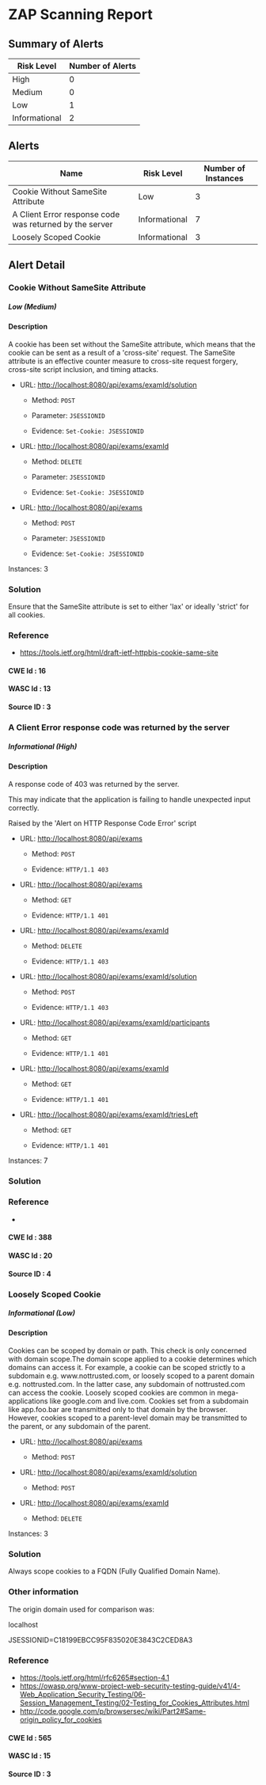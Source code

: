 
# ZAP Scanning Report




## Summary of Alerts

| Risk Level | Number of Alerts |
| --- | --- |
| High | 0 |
| Medium | 0 |
| Low | 1 |
| Informational | 2 |

## Alerts

| Name | Risk Level | Number of Instances |
| --- | --- | --- | 
| Cookie Without SameSite Attribute | Low | 3 | 
| A Client Error response code was returned by the server | Informational | 7 | 
| Loosely Scoped Cookie | Informational | 3 | 

## Alert Detail


  
  
  
### Cookie Without SameSite Attribute
##### Low (Medium)
  
  
  
  
#### Description
<p>A cookie has been set without the SameSite attribute, which means that the cookie can be sent as a result of a 'cross-site' request. The SameSite attribute is an effective counter measure to cross-site request forgery, cross-site script inclusion, and timing attacks.</p>
  
  
  
* URL: [http://localhost:8080/api/exams/examId/solution](http://localhost:8080/api/exams/examId/solution)
  
  
  * Method: `POST`
  
  
  * Parameter: `JSESSIONID`
  
  
  * Evidence: `Set-Cookie: JSESSIONID`
  
  
  
  
* URL: [http://localhost:8080/api/exams/examId](http://localhost:8080/api/exams/examId)
  
  
  * Method: `DELETE`
  
  
  * Parameter: `JSESSIONID`
  
  
  * Evidence: `Set-Cookie: JSESSIONID`
  
  
  
  
* URL: [http://localhost:8080/api/exams](http://localhost:8080/api/exams)
  
  
  * Method: `POST`
  
  
  * Parameter: `JSESSIONID`
  
  
  * Evidence: `Set-Cookie: JSESSIONID`
  
  
  
  
Instances: 3
  
### Solution
<p>Ensure that the SameSite attribute is set to either 'lax' or ideally 'strict' for all cookies.</p>
  
### Reference
* https://tools.ietf.org/html/draft-ietf-httpbis-cookie-same-site

  
#### CWE Id : 16
  
#### WASC Id : 13
  
#### Source ID : 3

  
  
  
### A Client Error response code was returned by the server
##### Informational (High)
  
  
  
  
#### Description
<p>A response code of 403 was returned by the server.</p><p>This may indicate that the application is failing to handle unexpected input correctly.</p><p>Raised by the 'Alert on HTTP Response Code Error' script</p>
  
  
  
* URL: [http://localhost:8080/api/exams](http://localhost:8080/api/exams)
  
  
  * Method: `POST`
  
  
  * Evidence: `HTTP/1.1 403`
  
  
  
  
* URL: [http://localhost:8080/api/exams](http://localhost:8080/api/exams)
  
  
  * Method: `GET`
  
  
  * Evidence: `HTTP/1.1 401`
  
  
  
  
* URL: [http://localhost:8080/api/exams/examId](http://localhost:8080/api/exams/examId)
  
  
  * Method: `DELETE`
  
  
  * Evidence: `HTTP/1.1 403`
  
  
  
  
* URL: [http://localhost:8080/api/exams/examId/solution](http://localhost:8080/api/exams/examId/solution)
  
  
  * Method: `POST`
  
  
  * Evidence: `HTTP/1.1 403`
  
  
  
  
* URL: [http://localhost:8080/api/exams/examId/participants](http://localhost:8080/api/exams/examId/participants)
  
  
  * Method: `GET`
  
  
  * Evidence: `HTTP/1.1 401`
  
  
  
  
* URL: [http://localhost:8080/api/exams/examId](http://localhost:8080/api/exams/examId)
  
  
  * Method: `GET`
  
  
  * Evidence: `HTTP/1.1 401`
  
  
  
  
* URL: [http://localhost:8080/api/exams/examId/triesLeft](http://localhost:8080/api/exams/examId/triesLeft)
  
  
  * Method: `GET`
  
  
  * Evidence: `HTTP/1.1 401`
  
  
  
  
Instances: 7
  
### Solution
<p></p>
  
### Reference
* 

  
#### CWE Id : 388
  
#### WASC Id : 20
  
#### Source ID : 4

  
  
  
### Loosely Scoped Cookie
##### Informational (Low)
  
  
  
  
#### Description
<p>Cookies can be scoped by domain or path. This check is only concerned with domain scope.The domain scope applied to a cookie determines which domains can access it. For example, a cookie can be scoped strictly to a subdomain e.g. www.nottrusted.com, or loosely scoped to a parent domain e.g. nottrusted.com. In the latter case, any subdomain of nottrusted.com can access the cookie. Loosely scoped cookies are common in mega-applications like google.com and live.com. Cookies set from a subdomain like app.foo.bar are transmitted only to that domain by the browser. However, cookies scoped to a parent-level domain may be transmitted to the parent, or any subdomain of the parent.</p>
  
  
  
* URL: [http://localhost:8080/api/exams](http://localhost:8080/api/exams)
  
  
  * Method: `POST`
  
  
  
  
* URL: [http://localhost:8080/api/exams/examId/solution](http://localhost:8080/api/exams/examId/solution)
  
  
  * Method: `POST`
  
  
  
  
* URL: [http://localhost:8080/api/exams/examId](http://localhost:8080/api/exams/examId)
  
  
  * Method: `DELETE`
  
  
  
  
Instances: 3
  
### Solution
<p>Always scope cookies to a FQDN (Fully Qualified Domain Name).</p>
  
### Other information
<p>The origin domain used for comparison was: </p><p>localhost</p><p>JSESSIONID=C18199EBCC95F835020E3843C2CED8A3</p><p></p>
  
### Reference
* https://tools.ietf.org/html/rfc6265#section-4.1
* https://owasp.org/www-project-web-security-testing-guide/v41/4-Web_Application_Security_Testing/06-Session_Management_Testing/02-Testing_for_Cookies_Attributes.html
* http://code.google.com/p/browsersec/wiki/Part2#Same-origin_policy_for_cookies

  
#### CWE Id : 565
  
#### WASC Id : 15
  
#### Source ID : 3
